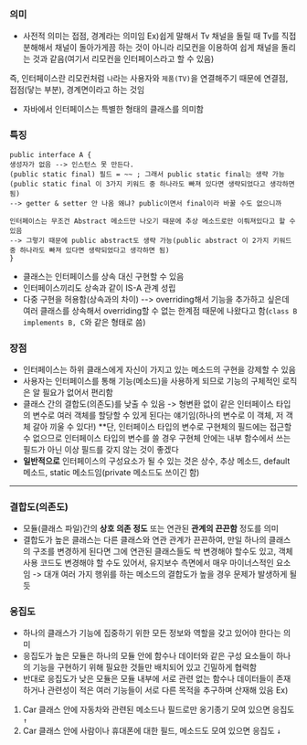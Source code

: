 ### 의미
- 사전적 의미는 접점, 경계라는 의미임
Ex)쉽게 말해서 Tv 채널을 돌릴 때 Tv를 직접 분해해서 채널이 돌아가게끔 하는 것이 아니라 리모컨을 이용하여 쉽게 채널을 돌리는 것과 같음(여기서 리모컨을 인터페이스라고 할 수 있음)

즉,  인터페이스란 리모컨처럼 `나`라는 사용자와 `제품(TV)`을 연결해주기 때문에 연결점, 접점(닿는 부분), 경계면이라고 하는 것임
- 자바에서 인터페이스는 특별한 형태의 클래스를 의미함
### 특징
```
public interface A {
생성자가 없음 --> 인스턴스 못 만든다.
(public static final) 필드 = ~~ ; 그래서 public static final는 생략 가능
(public static final 이 3가지 키워드 중 하나라도 빠져 있다면 생략되었다고 생각하면 됨)
--> getter & setter 안 나옴 왜냐? public이면서 final이라 바꿀 수도 없으니까

인터페이스는 무조건 Abstract 메소드만 나오기 때문에 추상 메소드로만 이뤄져있다고 할 수 있음
--> 그렇기 때문에 public abstract도 생략 가능(public abstract 이 2가지 키워드 중 하나라도 빠져 있다면 생략되었다고 생각하면 됨)
}
```
- 클래스는 인터페이스를 상속 대신 구현할 수 있음
- 인터페이스끼리도 상속과 같이 IS-A 관계 성립
- 다중 구현을 허용함(상속과의 차이) 
--> overriding해서 기능을 추가하고 싶은데 여러 클래스를 상속해서 overriding할 수 없는 한계점 때문에 나왔다고 함(`class B implements B, C`와 같은 형태로 씀)
### 장점
- 인터페이스는 하위 클래스에게 자신이 가지고 있는 메소드의 구현을 강제할 수 있음
- 사용자는 인터페이스를 통해 기능(메소드)을 사용하게 되므로 기능의 구체적인 로직은 알 필요가 없어서 편리함
- 클래스 간의 결합도(의존도)를 낮출 수 있음 -> 형변환 없이 같은 인터페이스 타입의 변수로 여러 객체를 할당할 수 있게 된다는 얘기임(하나의 변수로 이 객체, 저 객체 갈아 끼울 수 있다!) **단, 인터페이스 타입의 변수로 구현체의 필드에는 접근할 수 없으므로 인터페이스 타입의 변수를 쓸 경우 구현체 안에는 내부 함수에서 쓰는 필드가 아닌 이상 필드를 갖지 않는 것이 좋겠다
- **일반적으로** 인터페이스의 구성요소가 될 수 있는 것은 상수, 추상 메소드, default 메소드, static 메소드임(private 메소드도 쓰이긴 함)

* * *
### 결합도(의존도)
- 모듈(클래스 파일)간의 **상호 의존 정도** 또는 연관된 **관계의 끈끈함** 정도를 의미
- 결합도가 높은 클래스는 다른 클래스와 연관 관계가 끈끈하여, 만일 하나의 클래스의 구조를 변경하게 된다면 그에 연관된 클래스들도 싹 변경해야 할수도 있고, 객체 사용 코드도 변경해야 할 수도 있어서, 유지보수 측면에서 매우 마이너스적인 요소임 -> 대개 여러 가지 행위를 하는 메소드의 결합도가 높을 경우 문제가 발생하게 될 듯
### 응집도
- 하나의 클래스가 기능에 집중하기 위한 모든 정보와 역할을 갖고 있어야 한다는 의미
- 응집도가 높은 모듈은 하나의 모듈 안에 함수나 데이터와 같은 구성 요소들이 하나의 기능을 구현하기 위해 필요한 것들만 배치되어 있고 긴밀하게 협력함
- 반대로 응집도가 낮은 모듈은 모듈 내부에 서로 관련 없는 함수나 데이터들이 존재하거나 관련성이 적은 여러 기능들이 서로 다른 목적을 추구하며 산재해 있음
Ex) 
1. Car 클래스 안에 자동차와 관련된 메소드나 필드로만 옹기종기 모여 있으면 응집도 `↑`
2. Car 클래스 안에 사람이나 휴대폰에 대한 필드, 메소드도 모여 있으면 응집도 `↓`
